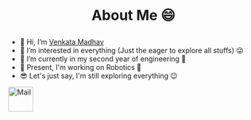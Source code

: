 # <p align = center> About Me 😄 </p>

- 👋 Hi, I’m [Venkata Madhav](https://madhav2133.github.io)
- 👀 I’m interested in everything (Just the eager to explore all stuffs) 😜
- 🌱 I’m currently in my second year of engineering 🤟
- 💞️ Present, I'm working on Robotics 🤖
- 😎 Let's just say, I'm still exploring everything 😉

<a href="mailto: tadavarthivenkatamadhav@gmail.com"><img src="https://www.freepngimg.com/thumb/gmail/66440-google-icons-symbol-computer-email-gmail.png" alt="Mail" width="50px" height="50px"></a>

